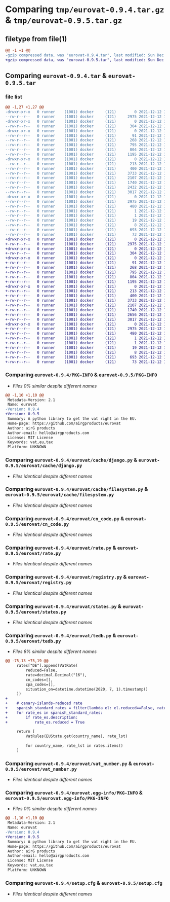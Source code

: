 # Comparing `tmp/eurovat-0.9.4.tar.gz` & `tmp/eurovat-0.9.5.tar.gz`

## filetype from file(1)

```diff
@@ -1 +1 @@
-gzip compressed data, was "eurovat-0.9.4.tar", last modified: Sun Dec 12 17:48:39 2021, max compression
+gzip compressed data, was "eurovat-0.9.5.tar", last modified: Sun Dec 12 18:37:54 2021, max compression
```

## Comparing `eurovat-0.9.4.tar` & `eurovat-0.9.5.tar`

### file list

```diff
@@ -1,27 +1,27 @@
-drwxr-xr-x   0 runner    (1001) docker     (121)        0 2021-12-12 17:48:39.795998 eurovat-0.9.4/
--rw-r--r--   0 runner    (1001) docker     (121)     2975 2021-12-12 17:48:39.795998 eurovat-0.9.4/PKG-INFO
-drwxr-xr-x   0 runner    (1001) docker     (121)        0 2021-12-12 17:48:39.795998 eurovat-0.9.4/eurovat/
--rw-r--r--   0 runner    (1001) docker     (121)      304 2021-12-12 17:48:28.000000 eurovat-0.9.4/eurovat/__init__.py
-drwxr-xr-x   0 runner    (1001) docker     (121)        0 2021-12-12 17:48:39.795998 eurovat-0.9.4/eurovat/cache/
--rw-r--r--   0 runner    (1001) docker     (121)       91 2021-12-12 17:48:28.000000 eurovat-0.9.4/eurovat/cache/__init__.py
--rw-r--r--   0 runner    (1001) docker     (121)      268 2021-12-12 17:48:28.000000 eurovat-0.9.4/eurovat/cache/cache.py
--rw-r--r--   0 runner    (1001) docker     (121)      795 2021-12-12 17:48:28.000000 eurovat-0.9.4/eurovat/cache/django.py
--rw-r--r--   0 runner    (1001) docker     (121)      804 2021-12-12 17:48:28.000000 eurovat-0.9.4/eurovat/cache/filesystem.py
--rw-r--r--   0 runner    (1001) docker     (121)     1195 2021-12-12 17:48:28.000000 eurovat-0.9.4/eurovat/cn_code.py
-drwxr-xr-x   0 runner    (1001) docker     (121)        0 2021-12-12 17:48:39.795998 eurovat-0.9.4/eurovat/data/
--rw-r--r--   0 runner    (1001) docker     (121)      213 2021-12-12 17:48:28.000000 eurovat-0.9.4/eurovat/data/__init__.py
--rw-r--r--   0 runner    (1001) docker     (121)      400 2021-12-12 17:48:28.000000 eurovat-0.9.4/eurovat/functions.py
--rw-r--r--   0 runner    (1001) docker     (121)     3733 2021-12-12 17:48:28.000000 eurovat-0.9.4/eurovat/rate.py
--rw-r--r--   0 runner    (1001) docker     (121)     2107 2021-12-12 17:48:28.000000 eurovat-0.9.4/eurovat/registry.py
--rw-r--r--   0 runner    (1001) docker     (121)     1740 2021-12-12 17:48:28.000000 eurovat-0.9.4/eurovat/states.py
--rw-r--r--   0 runner    (1001) docker     (121)     2432 2021-12-12 17:48:28.000000 eurovat-0.9.4/eurovat/tedb.py
--rw-r--r--   0 runner    (1001) docker     (121)     3017 2021-12-12 17:48:28.000000 eurovat-0.9.4/eurovat/vat_number.py
-drwxr-xr-x   0 runner    (1001) docker     (121)        0 2021-12-12 17:48:39.795998 eurovat-0.9.4/eurovat.egg-info/
--rw-r--r--   0 runner    (1001) docker     (121)     2975 2021-12-12 17:48:39.000000 eurovat-0.9.4/eurovat.egg-info/PKG-INFO
--rw-r--r--   0 runner    (1001) docker     (121)      480 2021-12-12 17:48:39.000000 eurovat-0.9.4/eurovat.egg-info/SOURCES.txt
--rw-r--r--   0 runner    (1001) docker     (121)        1 2021-12-12 17:48:39.000000 eurovat-0.9.4/eurovat.egg-info/dependency_links.txt
--rw-r--r--   0 runner    (1001) docker     (121)        1 2021-12-12 17:48:35.000000 eurovat-0.9.4/eurovat.egg-info/not-zip-safe
--rw-r--r--   0 runner    (1001) docker     (121)       19 2021-12-12 17:48:39.000000 eurovat-0.9.4/eurovat.egg-info/requires.txt
--rw-r--r--   0 runner    (1001) docker     (121)        8 2021-12-12 17:48:39.000000 eurovat-0.9.4/eurovat.egg-info/top_level.txt
--rw-r--r--   0 runner    (1001) docker     (121)      693 2021-12-12 17:48:39.795998 eurovat-0.9.4/setup.cfg
--rw-r--r--   0 runner    (1001) docker     (121)       73 2021-12-12 17:48:28.000000 eurovat-0.9.4/setup.py
+drwxr-xr-x   0 runner    (1001) docker     (121)        0 2021-12-12 18:37:54.602076 eurovat-0.9.5/
+-rw-r--r--   0 runner    (1001) docker     (121)     2975 2021-12-12 18:37:54.602076 eurovat-0.9.5/PKG-INFO
+drwxr-xr-x   0 runner    (1001) docker     (121)        0 2021-12-12 18:37:54.602076 eurovat-0.9.5/eurovat/
+-rw-r--r--   0 runner    (1001) docker     (121)      304 2021-12-12 18:37:38.000000 eurovat-0.9.5/eurovat/__init__.py
+drwxr-xr-x   0 runner    (1001) docker     (121)        0 2021-12-12 18:37:54.602076 eurovat-0.9.5/eurovat/cache/
+-rw-r--r--   0 runner    (1001) docker     (121)       91 2021-12-12 18:37:38.000000 eurovat-0.9.5/eurovat/cache/__init__.py
+-rw-r--r--   0 runner    (1001) docker     (121)      268 2021-12-12 18:37:38.000000 eurovat-0.9.5/eurovat/cache/cache.py
+-rw-r--r--   0 runner    (1001) docker     (121)      795 2021-12-12 18:37:38.000000 eurovat-0.9.5/eurovat/cache/django.py
+-rw-r--r--   0 runner    (1001) docker     (121)      804 2021-12-12 18:37:38.000000 eurovat-0.9.5/eurovat/cache/filesystem.py
+-rw-r--r--   0 runner    (1001) docker     (121)     1195 2021-12-12 18:37:38.000000 eurovat-0.9.5/eurovat/cn_code.py
+drwxr-xr-x   0 runner    (1001) docker     (121)        0 2021-12-12 18:37:54.602076 eurovat-0.9.5/eurovat/data/
+-rw-r--r--   0 runner    (1001) docker     (121)      213 2021-12-12 18:37:38.000000 eurovat-0.9.5/eurovat/data/__init__.py
+-rw-r--r--   0 runner    (1001) docker     (121)      400 2021-12-12 18:37:38.000000 eurovat-0.9.5/eurovat/functions.py
+-rw-r--r--   0 runner    (1001) docker     (121)     3733 2021-12-12 18:37:38.000000 eurovat-0.9.5/eurovat/rate.py
+-rw-r--r--   0 runner    (1001) docker     (121)     2107 2021-12-12 18:37:38.000000 eurovat-0.9.5/eurovat/registry.py
+-rw-r--r--   0 runner    (1001) docker     (121)     1740 2021-12-12 18:37:38.000000 eurovat-0.9.5/eurovat/states.py
+-rw-r--r--   0 runner    (1001) docker     (121)     2656 2021-12-12 18:37:38.000000 eurovat-0.9.5/eurovat/tedb.py
+-rw-r--r--   0 runner    (1001) docker     (121)     3017 2021-12-12 18:37:38.000000 eurovat-0.9.5/eurovat/vat_number.py
+drwxr-xr-x   0 runner    (1001) docker     (121)        0 2021-12-12 18:37:54.602076 eurovat-0.9.5/eurovat.egg-info/
+-rw-r--r--   0 runner    (1001) docker     (121)     2975 2021-12-12 18:37:54.000000 eurovat-0.9.5/eurovat.egg-info/PKG-INFO
+-rw-r--r--   0 runner    (1001) docker     (121)      480 2021-12-12 18:37:54.000000 eurovat-0.9.5/eurovat.egg-info/SOURCES.txt
+-rw-r--r--   0 runner    (1001) docker     (121)        1 2021-12-12 18:37:54.000000 eurovat-0.9.5/eurovat.egg-info/dependency_links.txt
+-rw-r--r--   0 runner    (1001) docker     (121)        1 2021-12-12 18:37:50.000000 eurovat-0.9.5/eurovat.egg-info/not-zip-safe
+-rw-r--r--   0 runner    (1001) docker     (121)       19 2021-12-12 18:37:54.000000 eurovat-0.9.5/eurovat.egg-info/requires.txt
+-rw-r--r--   0 runner    (1001) docker     (121)        8 2021-12-12 18:37:54.000000 eurovat-0.9.5/eurovat.egg-info/top_level.txt
+-rw-r--r--   0 runner    (1001) docker     (121)      693 2021-12-12 18:37:54.606076 eurovat-0.9.5/setup.cfg
+-rw-r--r--   0 runner    (1001) docker     (121)       73 2021-12-12 18:37:38.000000 eurovat-0.9.5/setup.py
```

### Comparing `eurovat-0.9.4/PKG-INFO` & `eurovat-0.9.5/PKG-INFO`

 * *Files 0% similar despite different names*

```diff
@@ -1,10 +1,10 @@
 Metadata-Version: 2.1
 Name: eurovat
-Version: 0.9.4
+Version: 0.9.5
 Summary: A python library to get the vat right in the EU.
 Home-page: https://github.com/airgproducts/eurovat
 Author: airG products
 Author-email: hello@airgproducts.com
 License: MIT License
 Keywords: vat,eu,tax
 Platform: UNKNOWN
```

### Comparing `eurovat-0.9.4/eurovat/cache/django.py` & `eurovat-0.9.5/eurovat/cache/django.py`

 * *Files identical despite different names*

### Comparing `eurovat-0.9.4/eurovat/cache/filesystem.py` & `eurovat-0.9.5/eurovat/cache/filesystem.py`

 * *Files identical despite different names*

### Comparing `eurovat-0.9.4/eurovat/cn_code.py` & `eurovat-0.9.5/eurovat/cn_code.py`

 * *Files identical despite different names*

### Comparing `eurovat-0.9.4/eurovat/rate.py` & `eurovat-0.9.5/eurovat/rate.py`

 * *Files identical despite different names*

### Comparing `eurovat-0.9.4/eurovat/registry.py` & `eurovat-0.9.5/eurovat/registry.py`

 * *Files identical despite different names*

### Comparing `eurovat-0.9.4/eurovat/states.py` & `eurovat-0.9.5/eurovat/states.py`

 * *Files identical despite different names*

### Comparing `eurovat-0.9.4/eurovat/tedb.py` & `eurovat-0.9.5/eurovat/tedb.py`

 * *Files 8% similar despite different names*

```diff
@@ -75,13 +75,19 @@
     rates["DE"].append(VatRate(
         reduced=False,
         rate=decimal.Decimal("16"),
         cn_codes=[],
         cpa_codes=[],
         situation_on=datetime.datetime(2020, 7, 1).timestamp()
     ))
+
+    # canary-islands-reduced rate
+    spanish_standard_rates = filter(lambda el: el.reduced==False, rates["ES"])
+    for rate_es in spanish_standard_rates:
+        if rate_es.description:
+            rate_es.reduced = True
     
     return [
         VatRules(EUState.get(country_name), rate_lst)
         
         for country_name, rate_lst in rates.items()
     ]
```

### Comparing `eurovat-0.9.4/eurovat/vat_number.py` & `eurovat-0.9.5/eurovat/vat_number.py`

 * *Files identical despite different names*

### Comparing `eurovat-0.9.4/eurovat.egg-info/PKG-INFO` & `eurovat-0.9.5/eurovat.egg-info/PKG-INFO`

 * *Files 0% similar despite different names*

```diff
@@ -1,10 +1,10 @@
 Metadata-Version: 2.1
 Name: eurovat
-Version: 0.9.4
+Version: 0.9.5
 Summary: A python library to get the vat right in the EU.
 Home-page: https://github.com/airgproducts/eurovat
 Author: airG products
 Author-email: hello@airgproducts.com
 License: MIT License
 Keywords: vat,eu,tax
 Platform: UNKNOWN
```

### Comparing `eurovat-0.9.4/setup.cfg` & `eurovat-0.9.5/setup.cfg`

 * *Files identical despite different names*

